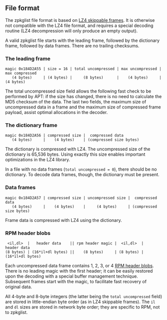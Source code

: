 ## File format
The zpkglist file format is based on
[LZ4 skippable frames](https://github.com/lz4/lz4/blob/dev/doc/lz4_Frame_format.md#skippable-frames).
It is otherwise not compatible with the LZ4 file format, and requires a special
decoding routine (LZ4 decompression will only produce an empty output).

A valid zpkglist file starts with the leading frame, followed by the dictionary
frame, followed by data frames.  There are no trailing checksums.

### The leading frame
```
magic 0x184D2A55 | size = 16 | total uncompressed | max uncompressed | max compressed
   (4 bytes)     | (4 bytes) |     (8 bytes)      |    (4 bytes)     |   (4 bytes)
```
The total uncompressed size field allows the following fast check to be
performed by APT: if the size has changed, there is no need to calculate
the MD5 checksum of the data.  The last two fields, the maximum size of
uncompressed data in a frame and the maximum size of compressed frame payload,
assist optimal allocations in the decoder.

### The dictionary frame
```
magic 0x184D2A56 | compressed size |  compressed data
   (4 bytes)     |    (4 bytes)    | (compressed size bytes)
```
The dictionary is compressed with LZ4.
The uncompressed size of the dictionary is 65,536 bytes.
Using exactly this size enables important optimizations in the LZ4 library.

In a file with no data frames (`total uncompressed = 0`), there should be
no dictionary.  To decode data frames, though, the dictionary must be present.

### Data frames
```
magic 0x184D2A57 | compressed size | uncompressed size |  compressed data
   (4 bytes)     |    (4 bytes)    |     (4 bytes)     | (compressed size bytes)
```
Frame data is compressed with LZ4 using the dictionary.

### RPM header blobs
```
 <il,dl>  |   header data    || rpm header magic |  <il,dl>  |   header data
(8 bytes) | (16*il+dl bytes) ||    (8 bytes)     | (8 bytes) | (16*il+dl bytes)
```
Each uncompressed data frame contains 1, 2, 3, or 4
[RPM header blobs](http://ftp.rpm.org/max-rpm/s1-rpm-file-format-rpm-file-format.html#S3-RPM-FILE-FORMAT-HEADER-STRUCTURE).
There is no leading magic with the first header; it can be easily restored
upon the decoding with a special buffer management technique.  Subsequent
frames start with the magic, to facilitate fast recovery of original data.

All 4-byte and 8-byte integers (the latter being the `total uncompressed`
field) are stored in little-endian byte order (as in LZ4 skippable frames).
The `il` and `dl` sizes are stored in network byte order; they are specific
to RPM, not to zpkglist.
